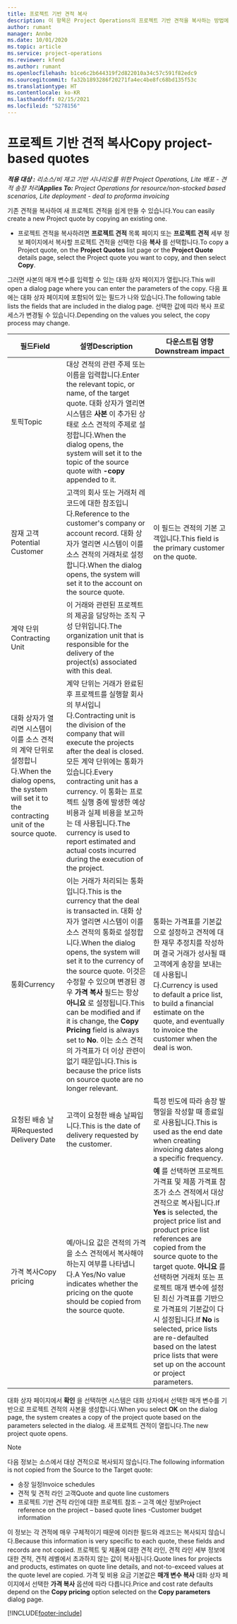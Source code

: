 ```yaml
---
title: 프로젝트 기반 견적 복사
description: 이 항목은 Project Operations의 프로젝트 기반 견적을 복사하는 방법에 대한 정보를 제공합니다.
author: rumant
manager: Annbe
ms.date: 10/01/2020
ms.topic: article
ms.service: project-operations
ms.reviewer: kfend
ms.author: rumant
ms.openlocfilehash: b1ce6c2b644319f2d822010a34c57c591f82edc9
ms.sourcegitcommit: fa32b1893286f20271fa4ec4be8fc68bd135f53c
ms.translationtype: HT
ms.contentlocale: ko-KR
ms.lasthandoff: 02/15/2021
ms.locfileid: "5278156"
---
```

# <a name="copy-project-based-quotes"></a><span data-ttu-id="fa932-103">프로젝트 기반 견적 복사</span><span class="sxs-lookup"><span data-stu-id="fa932-103">Copy project-based quotes</span></span>

<span data-ttu-id="fa932-104">_**적용 대상 :** 리소스/비 재고 기반 시나리오를 위한 Project Operations, Lite 배포 - 견적 송장 처리_</span><span class="sxs-lookup"><span data-stu-id="fa932-104">_**Applies To:** Project Operations for resource/non-stocked based scenarios, Lite deployment - deal to proforma invoicing_</span></span>

<span data-ttu-id="fa932-105">기존 견적을 복사하여 새 프로젝트 견적을 쉽게 만들 수 있습니다.</span><span class="sxs-lookup"><span data-stu-id="fa932-105">You can easily create a new Project quote by copying an existing one.</span></span> 

- <span data-ttu-id="fa932-106">프로젝트 견적을 복사하려면 **프로젝트 견적** 목록 페이지 또는 **프로젝트 견적** 세부 정보 페이지에서 복사할 프로젝트 견적을 선택한 다음 **복사** 를 선택합니다.</span><span class="sxs-lookup"><span data-stu-id="fa932-106">To copy a Project quote, on the **Project Quotes** list page or the **Project Quote** details page, select the Project quote you want to copy, and then select **Copy**.</span></span>

<span data-ttu-id="fa932-107">그러면 사본의 매개 변수를 입력할 수 있는 대화 상자 페이지가 열립니다.</span><span class="sxs-lookup"><span data-stu-id="fa932-107">This will open a dialog page where you can enter the parameters of the copy.</span></span> <span data-ttu-id="fa932-108">다음 표에는 대화 상자 페이지에 포함되어 있는 필드가 나와 있습니다.</span><span class="sxs-lookup"><span data-stu-id="fa932-108">The following table lists the fields that are included in the dialog page.</span></span> <span data-ttu-id="fa932-109">선택한 값에 따라 복사 프로세스가 변경될 수 있습니다.</span><span class="sxs-lookup"><span data-stu-id="fa932-109">Depending on the values you select, the copy process may change.</span></span>

| <span data-ttu-id="fa932-110">**필드**</span><span class="sxs-lookup"><span data-stu-id="fa932-110">**Field**</span></span> | <span data-ttu-id="fa932-111">**설명**</span><span class="sxs-lookup"><span data-stu-id="fa932-111">**Description**</span></span> | <span data-ttu-id="fa932-112">**다운스트림 영향**</span><span class="sxs-lookup"><span data-stu-id="fa932-112">**Downstream impact**</span></span> |
| --- | --- | --- |
| <span data-ttu-id="fa932-113">토픽</span><span class="sxs-lookup"><span data-stu-id="fa932-113">Topic</span></span> | <span data-ttu-id="fa932-114">대상 견적의 관련 주제 또는 이름을 입력합니다.</span><span class="sxs-lookup"><span data-stu-id="fa932-114">Enter the relevant topic, or name, of the target quote.</span></span> <span data-ttu-id="fa932-115">대화 상자가 열리면 시스템은 **사본** 이 추가된 상태로 소스 견적의 주제로 설정합니다.</span><span class="sxs-lookup"><span data-stu-id="fa932-115">When the dialog opens, the system will set it to the topic of the source quote with **-copy** appended to it.</span></span> | |
| <span data-ttu-id="fa932-116">잠재 고객</span><span class="sxs-lookup"><span data-stu-id="fa932-116">Potential Customer</span></span> | <span data-ttu-id="fa932-117">고객의 회사 또는 거래처 레코드에 대한 참조입니다.</span><span class="sxs-lookup"><span data-stu-id="fa932-117">Reference to the customer's company or account record.</span></span> <span data-ttu-id="fa932-118">대화 상자가 열리면 시스템이 이를 소스 견적의 거래처로 설정합니다.</span><span class="sxs-lookup"><span data-stu-id="fa932-118">When the dialog opens, the system will set it to the account on the source quote.</span></span> | <span data-ttu-id="fa932-119">이 필드는 견적의 기본 고객입니다.</span><span class="sxs-lookup"><span data-stu-id="fa932-119">This field is the primary customer on the quote.</span></span> |
| <span data-ttu-id="fa932-120">계약 단위</span><span class="sxs-lookup"><span data-stu-id="fa932-120">Contracting Unit</span></span> | <span data-ttu-id="fa932-121">이 거래와 관련된 프로젝트의 제공을 담당하는 조직 구성 단위입니다.</span><span class="sxs-lookup"><span data-stu-id="fa932-121">The organization unit that is responsible for the delivery of the project(s) associated with this deal.</span></span>
<span data-ttu-id="fa932-122">대화 상자가 열리면 시스템이 이를 소스 견적의 계약 단위로 설정합니다.</span><span class="sxs-lookup"><span data-stu-id="fa932-122">When the dialog opens, the system will set it to the contracting unit of the source quote.</span></span> | <span data-ttu-id="fa932-123">계약 단위는 거래가 완료된 후 프로젝트를 실행할 회사의 부서입니다.</span><span class="sxs-lookup"><span data-stu-id="fa932-123">Contracting unit is the division of the company that will execute the projects after the deal is closed.</span></span> <span data-ttu-id="fa932-124">모든 계약 단위에는 통화가 있습니다.</span><span class="sxs-lookup"><span data-stu-id="fa932-124">Every contracting unit has a currency.</span></span> <span data-ttu-id="fa932-125">이 통화는 프로젝트 실행 중에 발생한 예상 비용과 실제 비용을 보고하는 데 사용됩니다.</span><span class="sxs-lookup"><span data-stu-id="fa932-125">The currency is used to report estimated and actual costs incurred during the execution of the project.</span></span> |
| <span data-ttu-id="fa932-126">통화</span><span class="sxs-lookup"><span data-stu-id="fa932-126">Currency</span></span> | <span data-ttu-id="fa932-127">이는 거래가 처리되는 통화입니다.</span><span class="sxs-lookup"><span data-stu-id="fa932-127">This is the currency that the deal is transacted in.</span></span> <span data-ttu-id="fa932-128">대화 상자가 열리면 시스템이 이를 소스 견적의 통화로 설정합니다.</span><span class="sxs-lookup"><span data-stu-id="fa932-128">When the dialog opens, the system will set it to the currency of the source quote.</span></span> <span data-ttu-id="fa932-129">이것은 수정할 수 있으며 변경된 경우 **가격 복사** 필드는 항상 **아니요** 로 설정됩니다.</span><span class="sxs-lookup"><span data-stu-id="fa932-129">This can be modified and if it is change, the **Copy Pricing** field is always set to **No**.</span></span> <span data-ttu-id="fa932-130">이는 소스 견적의 가격표가 더 이상 관련이 없기 때문입니다.</span><span class="sxs-lookup"><span data-stu-id="fa932-130">This is because the price lists on source quote are no longer relevant.</span></span> | <span data-ttu-id="fa932-131">통화는 가격표를 기본값으로 설정하고 견적에 대한 재무 추정치를 작성하며 결국 거래가 성사될 때 고객에게 송장을 보내는 데 사용됩니다.</span><span class="sxs-lookup"><span data-stu-id="fa932-131">Currency is used to default a price list, to build a financial estimate on the quote,  and eventually to invoice the customer when the deal is won.</span></span> |
| <span data-ttu-id="fa932-132">요청된 배송 날짜</span><span class="sxs-lookup"><span data-stu-id="fa932-132">Requested Delivery Date</span></span> | <span data-ttu-id="fa932-133">고객이 요청한 배송 날짜입니다.</span><span class="sxs-lookup"><span data-stu-id="fa932-133">This is the date of delivery requested by the customer.</span></span> | <span data-ttu-id="fa932-134">특정 빈도에 따라 송장 발행일을 작성할 때 종료일로 사용됩니다.</span><span class="sxs-lookup"><span data-stu-id="fa932-134">This is used as the end date when creating invoicing dates along a specific frequency.</span></span> |
| <span data-ttu-id="fa932-135">가격 복사</span><span class="sxs-lookup"><span data-stu-id="fa932-135">Copy pricing</span></span> | <span data-ttu-id="fa932-136">예/아니요 값은 견적의 가격을 소스 견적에서 복사해야 하는지 여부를 나타냅니다.</span><span class="sxs-lookup"><span data-stu-id="fa932-136">A Yes/No value indicates whether the pricing on the quote should be copied from the source quote.</span></span> | <span data-ttu-id="fa932-137">**예** 를 선택하면 프로젝트 가격표 및 제품 가격표 참조가 소스 견적에서 대상 견적으로 복사됩니다.</span><span class="sxs-lookup"><span data-stu-id="fa932-137">If **Yes** is selected, the project price list and product price list references are copied from the source quote to the target quote.</span></span> <span data-ttu-id="fa932-138">**아니요** 를 선택하면 거래처 또는 프로젝트 매개 변수에 설정된 최신 가격표를 기반으로 가격표의 기본값이 다시 설정됩니다.</span><span class="sxs-lookup"><span data-stu-id="fa932-138">If **No** is selected, price lists are re-defaulted based on the latest price lists that were set up on the account or project parameters.</span></span> |

<span data-ttu-id="fa932-139">대화 상자 페이지에서 **확인** 을 선택하면 시스템은 대화 상자에서 선택한 매개 변수를 기반으로 프로젝트 견적의 사본을 생성합니다.</span><span class="sxs-lookup"><span data-stu-id="fa932-139">When you select **OK** on the dialog page, the system creates a copy of the project quote based on the parameters selected in the dialog.</span></span> <span data-ttu-id="fa932-140">새 프로젝트 견적이 열립니다.</span><span class="sxs-lookup"><span data-stu-id="fa932-140">The new project quote opens.</span></span> 

> [!NOTE]
> <span data-ttu-id="fa932-141">다음 정보는 소스에서 대상 견적으로 복사되지 않습니다.</span><span class="sxs-lookup"><span data-stu-id="fa932-141">The following information is not copied from the Source to the Target quote:</span></span>
>
> - <span data-ttu-id="fa932-142">송장 일정</span><span class="sxs-lookup"><span data-stu-id="fa932-142">Invoice schedules</span></span>
> - <span data-ttu-id="fa932-143">견적 및 견적 라인 고객</span><span class="sxs-lookup"><span data-stu-id="fa932-143">Quote and quote line customers</span></span>
> - <span data-ttu-id="fa932-144">프로젝트 기반 견적 라인에 대한 프로젝트 참조 – 고객 예산 정보</span><span class="sxs-lookup"><span data-stu-id="fa932-144">Project reference on the project – based quote lines -Customer budget information</span></span>
>
><span data-ttu-id="fa932-145">이 정보는 각 견적에 매우 구체적이기 때문에 이러한 필드와 레코드는 복사되지 않습니다.</span><span class="sxs-lookup"><span data-stu-id="fa932-145">Because this information is very specific to each quote, these fields and records are not copied.</span></span> <span data-ttu-id="fa932-146">프로젝트 및 제품에 대한 견적 라인, 견적 라인 세부 정보에 대한 견적, 견적 레벨에서 초과하지 않는 값이 복사됩니다.</span><span class="sxs-lookup"><span data-stu-id="fa932-146">Quote lines for projects and products, estimates on quote line details, and not-to-exceed values at the quote level are copied.</span></span> <span data-ttu-id="fa932-147">가격 및 비용 요금 기본값은 **매개 변수 복사** 대화 상자 페이지에서 선택한 **가격 복사** 옵션에 따라 다릅니다.</span><span class="sxs-lookup"><span data-stu-id="fa932-147">Price and cost rate defaults depend on the **Copy pricing** option selected on the **Copy parameters** dialog page.</span></span>


[!INCLUDE[footer-include](../includes/footer-banner.md)]